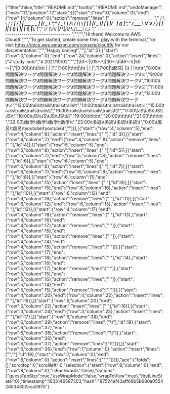 {"filter":false,"title":"README.md","tooltip":"/README.md","undoManager":{"mark":17,"position":17,"stack":[[{"start":{"row":0,"column":0},"end":{"row":14,"column":0},"action":"remove","lines":["         ___        ______     ____ _                 _  ___  ","        / \\ \\      / / ___|   / ___| | ___  _   _  __| |/ _ \\ ","       / _ \\ \\ /\\ / /\\___ \\  | |   | |/ _ \\| | | |/ _` | (_) |","      / ___ \\ V  V /  ___) | | |___| | (_) | |_| | (_| |\\__, |","     /_/   \\_\\_/\\_/  |____/   \\____|_|\\___/ \\__,_|\\__,_|  /_/ "," ----------------------------------------------------------------- ","","","Hi there! Welcome to AWS Cloud9!","","To get started, create some files, play with the terminal,","or visit https://docs.aws.amazon.com/console/cloud9/ for our documentation.","","Happy coding!",""],"id":2},{"start":{"row":0,"column":0},"end":{"row":24,"column":0},"action":"insert","lines":["# study-note","# 2021/10/02","","|\t0～|\t15～\t|30～\t|45～\t|50～|","|0:00|\t\t\t|\t\t    |     |     |","|1:00|\t\t\t|\t\t    |     |     |","|7:00|\t起床|       |\t    |     |\t\t\t","8:00\t問題解決ワーク\t問題解決ワーク\t問題解決ワーク\t問題解決ワーク\t☑","9:00\t問題解決ワーク\t問題解決ワーク\t問題解決ワーク\t問題解決ワーク\t","10:00\t問題解決ワーク\t問題解決ワーク\t問題解決ワーク\t問題解決ワーク\t☑","11:00\t問題解決ワーク\t問題解決ワーク\t問題解決ワーク\t問題解決ワーク\t","12:00\t問題解決ワーク\t問題解決ワーク\t問題解決ワーク\t問題解決ワーク\t☑","13:00\trails\trails\trails\trails\t","14:00\trails\trails\trails\trails\t☑","15:00\trails\trails\trails\trails\t","16:00\trails\trails\trails\trails\t☑","17:00\tJS\tJS\tJS\tJS\t","18:00\tJS\tJS\tJS\tJS\t☑","19:00\t\t\t\t\t","20:00\t\t\t\t\t","21:00\t\t\t\t\t","22:00\t数学\t数学\t数学\t数学\t","23:00\t多読\t多読\t多読\t多読\t","0:00\t風呂\t風呂\tyoutube\tyoutube\t",""]}],[{"start":{"row":4,"column":5},"end":{"row":4,"column":8},"action":"insert","lines":["   "],"id":3}],[{"start":{"row":4,"column":7},"end":{"row":4,"column":8},"action":"remove","lines":[" "],"id":4}],[{"start":{"row":5,"column":5},"end":{"row":5,"column":8},"action":"insert","lines":["   "],"id":5}],[{"start":{"row":5,"column":7},"end":{"row":5,"column":8},"action":"remove","lines":[" "],"id":6}],[{"start":{"row":6,"column":5},"end":{"row":6,"column":8},"action":"insert","lines":["   "],"id":7}],[{"start":{"row":6,"column":7},"end":{"row":6,"column":8},"action":"remove","lines":[" "],"id":8}],[{"start":{"row":6,"column":11},"end":{"row":6,"column":15},"action":"insert","lines":["    "],"id":9}],[{"start":{"row":6,"column":15},"end":{"row":6,"column":16},"action":"insert","lines":[" "],"id":10}],[{"start":{"row":6,"column":12},"end":{"row":6,"column":16},"action":"remove","lines":["    "],"id":11}],[{"start":{"row":6,"column":12},"end":{"row":6,"column":15},"action":"insert","lines":["   "],"id":12}],[{"start":{"row":4,"column":17},"end":{"row":4,"column":18},"action":"remove","lines":[" "],"id":13},{"start":{"row":4,"column":16},"end":{"row":4,"column":17},"action":"remove","lines":[" "]},{"start":{"row":4,"column":15},"end":{"row":4,"column":16},"action":"remove","lines":[" "]},{"start":{"row":4,"column":14},"end":{"row":4,"column":15},"action":"remove","lines":[" "]}],[{"start":{"row":5,"column":17},"end":{"row":5,"column":18},"action":"remove","lines":[" "],"id":14},{"start":{"row":5,"column":16},"end":{"row":5,"column":17},"action":"remove","lines":[" "]},{"start":{"row":5,"column":15},"end":{"row":5,"column":16},"action":"remove","lines":[" "]},{"start":{"row":5,"column":14},"end":{"row":5,"column":15},"action":"remove","lines":[" "]}],[{"start":{"row":4,"column":20},"end":{"row":4,"column":22},"action":"insert","lines":["  "],"id":15}],[{"start":{"row":5,"column":20},"end":{"row":5,"column":22},"action":"insert","lines":["  "],"id":16}],[{"start":{"row":3,"column":24},"end":{"row":3,"column":25},"action":"insert","lines":[" "],"id":17}],[{"start":{"row":6,"column":38},"end":{"row":6,"column":39},"action":"remove","lines":["\t"],"id":18},{"start":{"row":6,"column":37},"end":{"row":6,"column":38},"action":"remove","lines":["\t"]},{"start":{"row":6,"column":36},"end":{"row":6,"column":37},"action":"remove","lines":["\t"]}],[{"start":{"row":6,"column":36},"end":{"row":7,"column":0},"action":"insert","lines":["",""],"id":19},{"start":{"row":7,"column":0},"end":{"row":8,"column":0},"action":"insert","lines":["",""]}]]},"ace":{"folds":[],"scrolltop":0,"scrollleft":0,"selection":{"start":{"row":8,"column":0},"end":{"row":8,"column":0},"isBackwards":false},"options":{"guessTabSize":true,"useWrapMode":false,"wrapToView":true},"firstLineState":0},"timestamp":1633146587303,"hash":"87524af43aff68b5b680a05542d034302cca0975"}